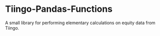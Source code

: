 # Tiingo-Pandas-Functions
A small library for performing elementary calculations on equity data from Tiingo.
